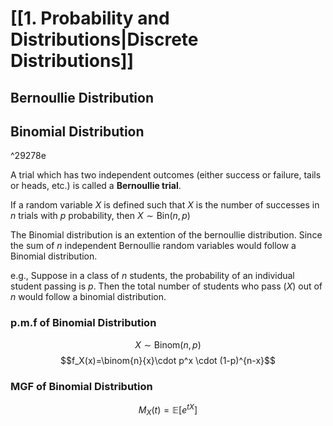 # [[1. Probability and Distributions|Discrete Distributions]]
## Bernoullie Distribution
## Binomial Distribution

^29278e

A trial which has two independent outcomes (either success or failure, tails or heads, etc.) is called a **Bernoullie trial**.

If a random variable $X$ is defined such that $X$ is the number of successes in $n$ trials with $p$ probability, then $X\sim\text{Bin}(n, p)$

The Binomial distribution is an extention of the bernoullie distribution. Since the sum of $n$ independent Bernoullie random variables would follow a Binomial distribution. 

e.g., Suppose in a class of $n$ students, the probability of an individual student passing is $p$. Then the total number of students who pass ($X$) out of $n$ would follow a binomial distribution. 

### p.m.f of Binomial Distribution
$$X\sim\text{Binom}(n,p)$$
$$f_X(x)=\binom{n}{x}\cdot p^x \cdot (1-p)^{n-x}$$

### MGF of Binomial Distribution
$$M_X(t)=\mathbb{E}\left[ e^{tX} \right]$$